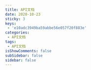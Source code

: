 ```yaml
---
title: API文档
date: 2020-10-23
sticky: 3
keys:
 - 'e10adc3949ba59abbe56e057f20f883e'
categories:
 - API文档
tags:
 - API文档
isShowComments: false
subSidebar: false 
sidebar: false 
---
```

